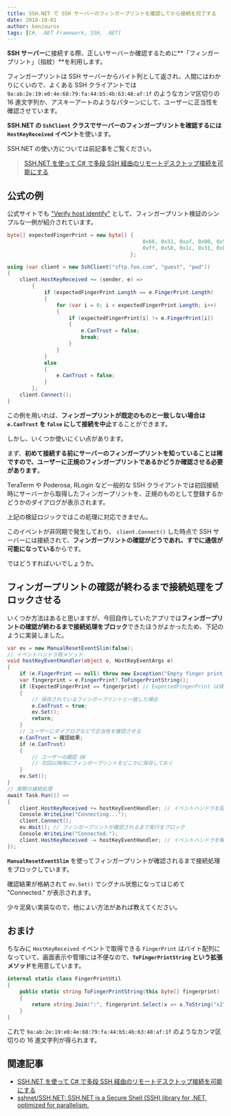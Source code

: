 ```yaml
---
title: SSH.NET で SSH サーバーのフィンガープリントを確認してから接続を完了する
date: 2018-10-01
author: kenzauros
tags: [C#, .NET Framework, SSH, .NET]
---
```


**SSH サーバー**に接続する際、正しいサーバーか確認するために**「フィンガープリント」（指紋）**を利用します。

フィンガープリントは SSH サーバーからバイト列として返され、人間にはわかりにくいので、よくある SSH クライアントでは `9a:ab:2e:19:e0:4e:68:79:fa:44:b5:4b:63:48:af:1f` のようなカンマ区切りの 16 進文字列か、アスキーアートのようなパターンにして、ユーザーに正当性を確認させています。

**SSH.NET の `SshClient` クラスでサーバーのフィンガープリントを確認するには `HostKeyReceived` イベント**を使います。

SSH.NET の使い方については前記事をご覧ください。

> [SSH.NET を使って C# で多段 SSH 経由のリモートデスクトップ接続を可能にする](/connect-remote-desktop-via-multihop-ssh-with-csharp-sshnet)

## 公式の例

公式サイトでも ["Verify host identify"](https://github.com/sshnet/SSH.NET#verify-host-identify) として、フィンガープリント検証のシンプルな一例が紹介されています。

```cs
byte[] expectedFingerPrint = new byte[] {
                                            0x66, 0x31, 0xaf, 0x00, 0x54, 0xb9, 0x87, 0x31,
                                            0xff, 0x58, 0x1c, 0x31, 0xb1, 0xa2, 0x4c, 0x6b
                                        };

using (var client = new SshClient("sftp.foo.com", "guest", "pwd"))
{
    client.HostKeyReceived += (sender, e) =>
        {
            if (expectedFingerPrint.Length == e.FingerPrint.Length)
            {
                for (var i = 0; i < expectedFingerPrint.Length; i++)
                {
                    if (expectedFingerPrint[i] != e.FingerPrint[i])
                    {
                        e.CanTrust = false;
                        break;
                    }
                }
            }
            else
            {
                e.CanTrust = false;
            }
        };
    client.Connect();
}
```

この例を用いれば、**フィンガープリントが既定のものと一致しない場合は `e.CanTrust` を `false` にして接続を中止**することができます。

しかし、いくつか使いにくい点があります。

まず、**初めて接続する前にサーバーのフィンガープリントを知っていることは稀ですので、ユーザーに正規のフィンガープリントであるかどうか確認させる必要があります**。

TeraTerm や Poderosa, RLogin など一般的な SSH クライアントでは初回接続時にサーバーから取得したフィンガープリントを、正規のものとして登録するかどうかのダイアログが表示されます。

上記の検証ロジックではこの処理に対応できません。

このイベントが非同期で発生しており、 `client.Connect()` した時点で SSH サーバーには接続されて、**フィンガープリントの確認がどうであれ、すでに通信が可能になっている**からです。

ではどうすればいいでしょうか。

## フィンガープリントの確認が終わるまで接続処理をブロックさせる

いくつか方法はあると思いますが、今回自作していたアプリでは**フィンガープリントの確認が終わるまで接続処理をブロック**できたほうがよかったため、下記のように実装しました。

```cs
var ev = new ManualResetEventSlim(false);
// イベントハンドラ用メソッド
void hostKeyEventHandler(object o, HostKeyEventArgs e)
{
    if (e.FingerPrint == null) throw new Exception("Empty finger print received.");
    var fingerprint = e.FingerPrint?.ToFingerPrintString();
    if (ExpectedFingerPrint == fingerprint) // ExpectedFingerPrint は保存してあったフィンガープリントの想定
    {
        // 保存されているフィンガープリントと一致した場合
        e.CanTrust = true;
        ev.Set();
        return;
    }
    // ユーザーにダイアログなどで正当性を確認させる
    e.CanTrust = 確認結果;
    if (e.CanTrust)
    {
        // ユーザーの確認 OK
        // 次回以降用にフィンガープリントをどこかに保存しておく
    }
    ev.Set();
}
// 実際の接続処理
await Task.Run(() =>
{
    client.HostKeyReceived += hostKeyEventHandler; // イベントハンドラを設定
    Console.WriteLine("Connecting...");
    client.Connect();
    ev.Wait(); // フィンガープリントが確認されるまで実行をブロック
    Console.WriteLine("Connected.");
    client.HostKeyReceived -= hostKeyEventHandler; // イベントハンドラを解除
});
```

**`ManualResetEventSlim`** を使ってフィンガープリントが確認されるまで接続処理をブロックしています。

確認結果が格納されて `ev.Set()` でシグナル状態になってはじめて "Connected." が表示されます。

少々泥臭い実装なので、他によい方法があれば教えてください。

## おまけ

ちなみに `HostKeyReceived` イベントで取得できる `FingerPrint` はバイト配列になっていて、画面表示や管理には不便なので、**`ToFingerPrintString` という拡張メソッド**を用意しています。

```cs
internal static class FingerPrintUtil
{
    public static string ToFingerPrintString(this byte[] fingerprint)
    {
        return string.Join(":", fingerprint.Select(x => x.ToString("x2")));
    }
}
```

これで `9a:ab:2e:19:e0:4e:68:79:fa:44:b5:4b:63:48:af:1f` のようなカンマ区切りの 16 進文字列が得られます。

## 関連記事

- [SSH.NET を使って C# で多段 SSH 経由のリモートデスクトップ接続を可能にする](/connect-remote-desktop-via-multihop-ssh-with-csharp-sshnet)
- [sshnet/SSH.NET: SSH.NET is a Secure Shell (SSH) library for .NET, optimized for parallelism.](https://github.com/sshnet/SSH.NET)